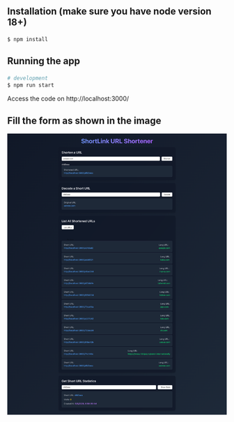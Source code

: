 ## Installation (make sure you have node version 18+)

```bash
$ npm install
```

## Running the app

```bash
# development
$ npm run start
```

Access the code on http://localhost:3000/

## Fill the form as shown in the image

![alt text](plat.png)


            

